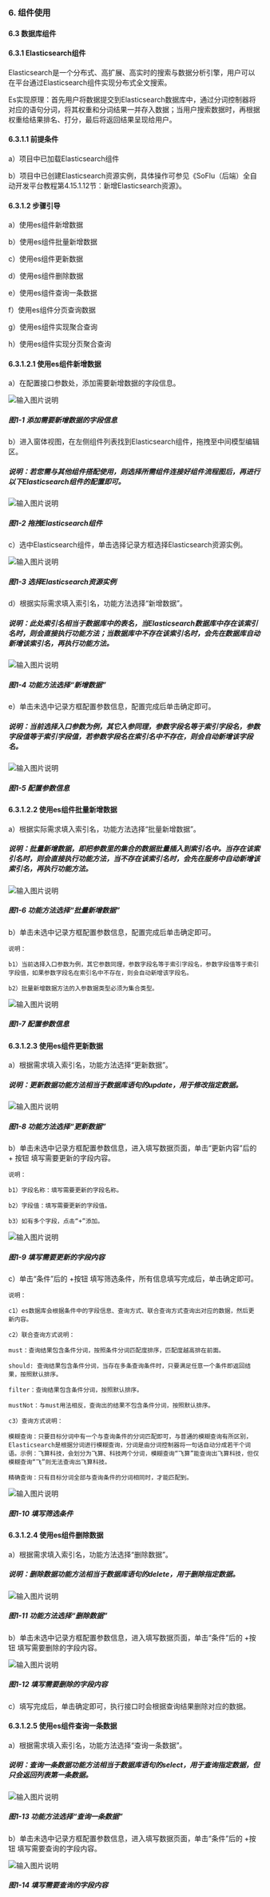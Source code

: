 ### 6. 组件使用

#### 6.3 数据库组件

#### 6.3.1 Elasticsearch组件

Elasticsearch是一个分布式、高扩展、高实时的搜索与数据分析引擎，用户可以在平台通过Elasticsearch组件实现分布式全文搜索。

Es实现原理：首先用户将数据提交到Elasticsearch数据库中，通过分词控制器将对应的语句分词，将其权重和分词结果一并存入数据；当用户搜索数据时，再根据权重给结果排名、打分，最后将返回结果呈现给用户。

#### 6.3.1.1 前提条件

a）项目中已加载Elasticsearch组件

b）项目中已创建Elasticsearch资源实例，具体操作可参见《SoFlu（后端）全自动开发平台教程第4.15.1.12节：新增Elasticsearch资源》。

#### 6.3.1.2 步骤引导

a）使用es组件新增数据

b）使用es组件批量新增数据

c）使用es组件更新数据

d）使用es组件删除数据

e）使用es组件查询一条数据

f）使用es组件分页查询数据

g）使用es组件实现聚合查询

h）使用es组件实现分页聚合查询

#### 6.3.1.2.1 使用es组件新增数据

a）在配置接口参数处，添加需要新增数据的字段信息。

![输入图片说明](../../../../images/SoFlu%EF%BC%88%E5%90%8E%E7%AB%AF%EF%BC%89%E5%BC%80%E5%8F%91%E5%B9%B3%E5%8F%B0/1.%20%E6%9C%80%E6%96%B0%E7%89%88%E6%9C%AC%20-%20%E6%9B%B4%E6%96%B0%E6%97%A5%E6%9C%9F%20-%202022.10.08/6.%20%E7%BB%84%E4%BB%B6%E4%BD%BF%E7%94%A8/3.%20%E6%95%B0%E6%8D%AE%E5%BA%93%E7%BB%84%E4%BB%B6/image.png)

##### 图1-1 添加需要新增数据的字段信息

b）进入窗体视图，在左侧组件列表找到Elasticsearch组件，拖拽至中间模型编辑区。

##### 说明：若您需与其他组件搭配使用，则选择所需组件连接好组件流程图后，再进行以下Elasticsearch组件的配置即可。

![输入图片说明](../../../../images/SoFlu%EF%BC%88%E5%90%8E%E7%AB%AF%EF%BC%89%E5%BC%80%E5%8F%91%E5%B9%B3%E5%8F%B0/1.%20%E6%9C%80%E6%96%B0%E7%89%88%E6%9C%AC%20-%20%E6%9B%B4%E6%96%B0%E6%97%A5%E6%9C%9F%20-%202022.10.08/6.%20%E7%BB%84%E4%BB%B6%E4%BD%BF%E7%94%A8/3.%20%E6%95%B0%E6%8D%AE%E5%BA%93%E7%BB%84%E4%BB%B6/1-2.png)

##### 图1-2 拖拽Elasticsearch组件

c）选中Elasticsearch组件，单击选择记录方框选择Elasticsearch资源实例。

![输入图片说明](../../../../images/SoFlu%EF%BC%88%E5%90%8E%E7%AB%AF%EF%BC%89%E5%BC%80%E5%8F%91%E5%B9%B3%E5%8F%B0/1.%20%E6%9C%80%E6%96%B0%E7%89%88%E6%9C%AC%20-%20%E6%9B%B4%E6%96%B0%E6%97%A5%E6%9C%9F%20-%202022.10.08/6.%20%E7%BB%84%E4%BB%B6%E4%BD%BF%E7%94%A8/3.%20%E6%95%B0%E6%8D%AE%E5%BA%93%E7%BB%84%E4%BB%B6/1-3.png)

##### 图1-3 选择Elasticsearch资源实例

d）根据实际需求填入索引名，功能方法选择“新增数据”。

##### 说明：此处索引名相当于数据库中的表名，当Elasticsearch数据库中存在该索引名时，则会直接执行功能方法；当数据库中不存在该索引名时，会先在数据库自动新增该索引名，再执行功能方法。

![输入图片说明](../../../../images/SoFlu%EF%BC%88%E5%90%8E%E7%AB%AF%EF%BC%89%E5%BC%80%E5%8F%91%E5%B9%B3%E5%8F%B0/1.%20%E6%9C%80%E6%96%B0%E7%89%88%E6%9C%AC%20-%20%E6%9B%B4%E6%96%B0%E6%97%A5%E6%9C%9F%20-%202022.10.08/6.%20%E7%BB%84%E4%BB%B6%E4%BD%BF%E7%94%A8/3.%20%E6%95%B0%E6%8D%AE%E5%BA%93%E7%BB%84%E4%BB%B6/1-4.png)

##### 图1-4 功能方法选择“新增数据”

e）单击未选中记录方框配置参数信息，配置完成后单击确定即可。

##### 说明：当前选择入口参数为例，其它入参同理，参数字段名等于索引字段名，参数字段值等于索引字段值，若参数字段名在索引名中不存在，则会自动新增该字段名。

![输入图片说明](../../../../images/SoFlu%EF%BC%88%E5%90%8E%E7%AB%AF%EF%BC%89%E5%BC%80%E5%8F%91%E5%B9%B3%E5%8F%B0/1.%20%E6%9C%80%E6%96%B0%E7%89%88%E6%9C%AC%20-%20%E6%9B%B4%E6%96%B0%E6%97%A5%E6%9C%9F%20-%202022.10.08/6.%20%E7%BB%84%E4%BB%B6%E4%BD%BF%E7%94%A8/3.%20%E6%95%B0%E6%8D%AE%E5%BA%93%E7%BB%84%E4%BB%B6/1-5.png)

##### 图1-5 配置参数信息

#### 6.3.1.2.2 使用es组件批量新增数据

a）根据实际需求填入索引名，功能方法选择“批量新增数据”。

##### 说明：批量新增数据，即把参数里的集合的数据批量插入到索引名中。当存在该索引名时，则会直接执行功能方法，当不存在该索引名时，会先在服务中自动新增该索引名，再执行功能方法。

![输入图片说明](../../../../images/SoFlu%EF%BC%88%E5%90%8E%E7%AB%AF%EF%BC%89%E5%BC%80%E5%8F%91%E5%B9%B3%E5%8F%B0/1.%20%E6%9C%80%E6%96%B0%E7%89%88%E6%9C%AC%20-%20%E6%9B%B4%E6%96%B0%E6%97%A5%E6%9C%9F%20-%202022.10.08/6.%20%E7%BB%84%E4%BB%B6%E4%BD%BF%E7%94%A8/3.%20%E6%95%B0%E6%8D%AE%E5%BA%93%E7%BB%84%E4%BB%B6/1-6.png)

##### 图1-6 功能方法选择“批量新增数据”

b）单击未选中记录方框配置参数信息，配置完成后单击确定即可。

```
说明：

b1）当前选择入口参数为例，其它参数同理，参数字段名等于索引字段名，参数字段值等于索引字段值，如果参数字段名在索引名中不存在，则会自动新增该字段名。

b2）批量新增数据方法的入参数据类型必须为集合类型。
```

![输入图片说明](../../../../images/SoFlu%EF%BC%88%E5%90%8E%E7%AB%AF%EF%BC%89%E5%BC%80%E5%8F%91%E5%B9%B3%E5%8F%B0/1.%20%E6%9C%80%E6%96%B0%E7%89%88%E6%9C%AC%20-%20%E6%9B%B4%E6%96%B0%E6%97%A5%E6%9C%9F%20-%202022.10.08/6.%20%E7%BB%84%E4%BB%B6%E4%BD%BF%E7%94%A8/3.%20%E6%95%B0%E6%8D%AE%E5%BA%93%E7%BB%84%E4%BB%B6/1-7.png)

##### 图1-7 配置参数信息

#### 6.3.1.2.3 使用es组件更新数据

a）根据需求填入索引名，功能方法选择“更新数据”。

##### 说明：更新数据功能方法相当于数据库语句的update，用于修改指定数据。

![输入图片说明](../../../../images/SoFlu%EF%BC%88%E5%90%8E%E7%AB%AF%EF%BC%89%E5%BC%80%E5%8F%91%E5%B9%B3%E5%8F%B0/1.%20%E6%9C%80%E6%96%B0%E7%89%88%E6%9C%AC%20-%20%E6%9B%B4%E6%96%B0%E6%97%A5%E6%9C%9F%20-%202022.10.08/6.%20%E7%BB%84%E4%BB%B6%E4%BD%BF%E7%94%A8/3.%20%E6%95%B0%E6%8D%AE%E5%BA%93%E7%BB%84%E4%BB%B6/1-8.png)

##### 图1-8 功能方法选择“更新数据”

b）单击未选中记录方框配置参数信息，进入填写数据页面，单击“更新内容”后的 + 按钮 填写需要更新的字段内容。

```
说明：

b1）字段名称：填写需要更新的字段名称。

b2）字段值：填写需要更新的字段值。

b3）如有多个字段，点击“+”添加。
```

![输入图片说明](../../../../images/SoFlu%EF%BC%88%E5%90%8E%E7%AB%AF%EF%BC%89%E5%BC%80%E5%8F%91%E5%B9%B3%E5%8F%B0/1.%20%E6%9C%80%E6%96%B0%E7%89%88%E6%9C%AC%20-%20%E6%9B%B4%E6%96%B0%E6%97%A5%E6%9C%9F%20-%202022.10.08/6.%20%E7%BB%84%E4%BB%B6%E4%BD%BF%E7%94%A8/3.%20%E6%95%B0%E6%8D%AE%E5%BA%93%E7%BB%84%E4%BB%B6/1-9.png)

##### 图1-9 填写需要更新的字段内容

c）单击“条件”后的 +按钮 填写筛选条件，所有信息填写完成后，单击确定即可。

```
说明：

c1）es数据库会根据条件中的字段信息、查询方式、联合查询方式查询出对应的数据，然后更新内容。

c2）联合查询方式说明：

must：查询结果包含条件分词，按照条件分词匹配度排序，匹配度越高排在前面。

should: 查询结果包含条件分词，当存在多条查询条件时，只要满足任意一个条件即返回结果，按照默认排序。

filter：查询结果包含条件分词，按照默认排序。

mustNot：与must用法相反，查询出的结果不包含条件分词，按照默认排序。

c3）查询方式说明：

模糊查询：只要目标分词中有一个与查询条件的分词匹配即可，与普通的模糊查询有所区别，Elasticsearch是根据分词进行模糊查询，分词是由分词控制器将一句话自动分成若干个词语。示例：飞算科技，会划分为飞算、科技两个分词，模糊查询“飞算”能查询出飞算科技，但仅模糊查询“飞”则无法查询出飞算科技。

精确查询：只有目标分词全部与查询条件的分词相同时，才能匹配到。
```

![输入图片说明](../../../../images/SoFlu%EF%BC%88%E5%90%8E%E7%AB%AF%EF%BC%89%E5%BC%80%E5%8F%91%E5%B9%B3%E5%8F%B0/1.%20%E6%9C%80%E6%96%B0%E7%89%88%E6%9C%AC%20-%20%E6%9B%B4%E6%96%B0%E6%97%A5%E6%9C%9F%20-%202022.10.08/6.%20%E7%BB%84%E4%BB%B6%E4%BD%BF%E7%94%A8/3.%20%E6%95%B0%E6%8D%AE%E5%BA%93%E7%BB%84%E4%BB%B6/1-10.png)

##### 图1-10 填写筛选条件

#### 6.3.1.2.4 使用es组件删除数据

a）根据需求填入索引名，功能方法选择“删除数据”。

##### 说明：删除数据功能方法相当于数据库语句的delete，用于删除指定数据。

![输入图片说明](../../../../images/SoFlu%EF%BC%88%E5%90%8E%E7%AB%AF%EF%BC%89%E5%BC%80%E5%8F%91%E5%B9%B3%E5%8F%B0/1.%20%E6%9C%80%E6%96%B0%E7%89%88%E6%9C%AC%20-%20%E6%9B%B4%E6%96%B0%E6%97%A5%E6%9C%9F%20-%202022.10.08/6.%20%E7%BB%84%E4%BB%B6%E4%BD%BF%E7%94%A8/3.%20%E6%95%B0%E6%8D%AE%E5%BA%93%E7%BB%84%E4%BB%B6/1-11.png)

##### 图1-11 功能方法选择“删除数据”

b）单击未选中记录方框配置参数信息，进入填写数据页面，单击“条件”后的 +按钮 填写需要删除的字段内容。

![输入图片说明](../../../../images/SoFlu%EF%BC%88%E5%90%8E%E7%AB%AF%EF%BC%89%E5%BC%80%E5%8F%91%E5%B9%B3%E5%8F%B0/1.%20%E6%9C%80%E6%96%B0%E7%89%88%E6%9C%AC%20-%20%E6%9B%B4%E6%96%B0%E6%97%A5%E6%9C%9F%20-%202022.10.08/6.%20%E7%BB%84%E4%BB%B6%E4%BD%BF%E7%94%A8/3.%20%E6%95%B0%E6%8D%AE%E5%BA%93%E7%BB%84%E4%BB%B6/1-12.png)

##### 图1-12 填写需要删除的字段内容

c）填写完成后，单击确定即可，执行接口时会根据查询结果删除对应的数据。

#### 6.3.1.2.5 使用es组件查询一条数据

a）根据需求填入索引名，功能方法选择“查询一条数据”。

##### 说明：查询一条数据功能方法相当于数据库语句的select，用于查询指定数据，但只会返回列表第一条数据。

![输入图片说明](../../../../images/SoFlu%EF%BC%88%E5%90%8E%E7%AB%AF%EF%BC%89%E5%BC%80%E5%8F%91%E5%B9%B3%E5%8F%B0/1.%20%E6%9C%80%E6%96%B0%E7%89%88%E6%9C%AC%20-%20%E6%9B%B4%E6%96%B0%E6%97%A5%E6%9C%9F%20-%202022.10.08/6.%20%E7%BB%84%E4%BB%B6%E4%BD%BF%E7%94%A8/3.%20%E6%95%B0%E6%8D%AE%E5%BA%93%E7%BB%84%E4%BB%B6/1-13.png)

##### 图1-13 功能方法选择“查询一条数据”

b）单击未选中记录方框配置参数信息，进入填写数据页面，单击“条件”后的 +按钮 填写需要查询的字段内容。

![输入图片说明](../../../../images/SoFlu%EF%BC%88%E5%90%8E%E7%AB%AF%EF%BC%89%E5%BC%80%E5%8F%91%E5%B9%B3%E5%8F%B0/1.%20%E6%9C%80%E6%96%B0%E7%89%88%E6%9C%AC%20-%20%E6%9B%B4%E6%96%B0%E6%97%A5%E6%9C%9F%20-%202022.10.08/6.%20%E7%BB%84%E4%BB%B6%E4%BD%BF%E7%94%A8/3.%20%E6%95%B0%E6%8D%AE%E5%BA%93%E7%BB%84%E4%BB%B6/1-14.png)

##### 图1-14 填写需要查询的字段内容
